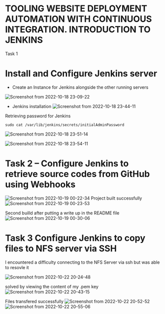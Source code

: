 # TOOLING WEBSITE DEPLOYMENT AUTOMATION WITH CONTINUOUS INTEGRATION. INTRODUCTION TO JENKINS


Task 1
# Install and Configure Jenkins server
* Create an Instance for Jenkins alongside the other running servers

![Screenshot from 2022-10-18 23-09-22](https://user-images.githubusercontent.com/110517150/196554413-091b6c87-c51d-4e10-99be-65ab7a9d57b7.png)

* Jenkins installation
![Screenshot from 2022-10-18 23-44-11](https://user-images.githubusercontent.com/110517150/196559004-67aec374-ee48-44e8-87ed-d9644aa4eaa8.png)

Retrieving password for Jenkins

`sudo cat /var/lib/jenkins/secrets/initialAdminPassword`

![Screenshot from 2022-10-18 23-51-14](https://user-images.githubusercontent.com/110517150/196560100-0734f9bf-0181-4863-bb67-102198293a1c.png)

![Screenshot from 2022-10-18 23-54-11](https://user-images.githubusercontent.com/110517150/196567373-de38a577-4b8c-4ba8-b7a4-b2dbc9a95483.png)

# Task 2 – Configure Jenkins to retrieve source codes from GitHub using Webhooks
![Screenshot from 2022-10-19 00-22-34](https://user-images.githubusercontent.com/110517150/196563102-49f9d758-1556-4c3c-a34d-4963fced8373.png)
Project built successfully
![Screenshot from 2022-10-19 00-23-53](https://user-images.githubusercontent.com/110517150/196563195-9af80b09-d2e4-4c85-aa72-18e2d0463ea6.png)

Second builld after putting a write up in the README file
![Screenshot from 2022-10-19 00-30-06](https://user-images.githubusercontent.com/110517150/196563943-507b3ebd-d63d-4d22-8b18-9ad434d53cb9.png)


# Task 3 Configure Jenkins to copy files to NFS server via SSH
 I encountered a difficulty connecting to the NFS Server via ssh but was able to resovle it 

![Screenshot from 2022-10-22 20-24-48](https://user-images.githubusercontent.com/110517150/197358948-d5ad5aad-95fe-48b9-b460-4ede42586027.png)

solved by viewing the content of my .pem key
![Screenshot from 2022-10-22 20-43-15](https://user-images.githubusercontent.com/110517150/197359514-9f711a1d-efb4-4863-b570-3b75da8bbd55.png)

Files transfered successfully
![Screenshot from 2022-10-22 20-52-52](https://user-images.githubusercontent.com/110517150/197359878-51ceaea6-7434-4a03-90bc-7b79a342dde8.png)
![Screenshot from 2022-10-22 20-55-06](https://user-images.githubusercontent.com/110517150/197359924-38f53997-8e58-49ea-a601-342028ece02d.png)
